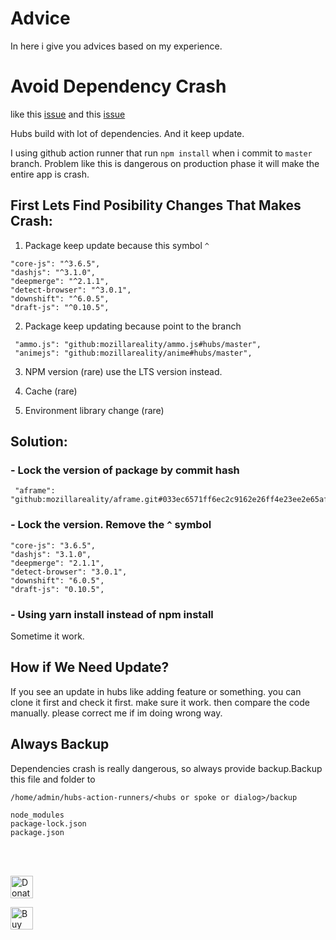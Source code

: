# Advice

In here i give you advices based on my experience.

# Avoid Dependency Crash

like this [issue](https://github.com/mozilla/hubs/issues/5472) and this [issue](https://github.com/mozilla/hubs/issues/5471)

Hubs build with lot of dependencies. And it keep update.

I using github action runner that run `npm install` when i commit to `master` branch. Problem like this is dangerous on production phase it will make the entire app is crash.

## First Lets Find Posibility Changes That Makes Crash:

1. Package keep update because this symbol `^`

```
"core-js": "^3.6.5",
"dashjs": "^3.1.0",
"deepmerge": "^2.1.1",
"detect-browser": "^3.0.1",
"downshift": "^6.0.5",
"draft-js": "^0.10.5",
```

2. Package keep updating because point to the branch

```
 "ammo.js": "github:mozillareality/ammo.js#hubs/master",
 "animejs": "github:mozillareality/anime#hubs/master",
```

3. NPM version (rare)
use the LTS version instead.

4. Cache (rare)

5. Environment library change (rare)


## Solution: 
### - Lock the version of package by commit hash

```
 "aframe": "github:mozillareality/aframe.git#033ec6571ff6ec2c9162e26ff4e23ee2e65afc12",
```

### - Lock the version. Remove the `^` symbol
```
"core-js": "3.6.5",
"dashjs": "3.1.0",
"deepmerge": "2.1.1",
"detect-browser": "3.0.1",
"downshift": "6.0.5",
"draft-js": "0.10.5",
```

### - Using yarn install instead of npm install

Sometime it work.

## How if We Need Update?

If you see an update in hubs like adding feature or something. you can clone it first and check it first. make sure it work. then compare the code manually. please correct me if im doing wrong way.

## Always Backup

Dependencies crash is really dangerous, so always provide backup.Backup this file and folder to 

`/home/admin/hubs-action-runners/<hubs or spoke or dialog>/backup`

```
node_modules
package-lock.json
package.json
```

<br>
<br>

<a href='https://paypal.me/AlbirrKarim' target='_blank'><img height='36' style='border:0px;height:36px;' src='https://user-images.githubusercontent.com/29292018/186840848-65e25ff9-47e2-424b-bfa0-4ca5d027b346.png' border='0' alt='Donate via paypal' /></a>

<a href='https://ko-fi.com/Q5Q0BC92X' target='_blank'><img height='36' style='border:0px;height:36px;' src='https://cdn.ko-fi.com/cdn/kofi3.png?v=3' border='0' alt='Buy Me a Coffee at ko-fi.com' /></a>


